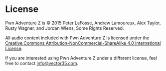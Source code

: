 # License

Pwn Adventure Z is © 2015 Peter LaFosse, Andrew Lamoureux, Alex Taylor, Rusty Wagner, and Jordan Wiens, Some Rights Reserved.

All audio content included with Pwn Adventure Z is licensed under the [Creative Commons Attribution-NonCommercial-ShareAlike 4.0 International License](http://creativecommons.org/licenses/by-nc-sa/4.0/).  

If you are interested using Pwn Adventure Z under a different license, feel free to contact [info@vector35.com](mailto:info@vector35.com).
